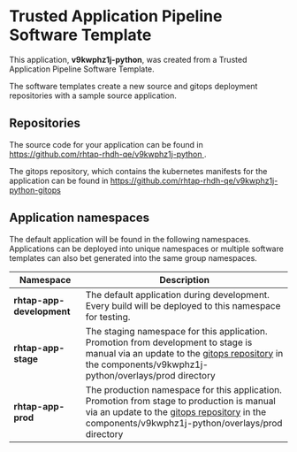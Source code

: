 # Trusted Application Pipeline Software Template

This application, **v9kwphz1j-python**, was created from a Trusted Application Pipeline Software Template.

The software templates create a new source and gitops deployment repositories with a sample source application. 

## Repositories

The source code for your application can be found in [https://github.com/rhtap-rhdh-qe/v9kwphz1j-python ](https://github.com/rhtap-rhdh-qe/v9kwphz1j-python ).
 
The gitops repository, which contains the kubernetes manifests for the application can be found in 
[https://github.com/rhtap-rhdh-qe/v9kwphz1j-python-gitops ](https://github.com/rhtap-rhdh-qe/v9kwphz1j-python-gitops ) 

## Application namespaces 

The default application will be found in the following namespaces. Applications can be deployed into unique namespaces or multiple software templates can also bet generated into the same group namespaces.  

|  Namespace   |  Description   |  
| -------- | -------- |   
| **rhtap-app-development** | The default application during development. Every build will be deployed to this namespace for testing. | 
| **rhtap-app-stage** | The staging namespace for this application. Promotion from development to stage is manual via an update to the [gitops repository](https://github.com/rhtap-rhdh-qe/v9kwphz1j-python-gitops ) in the components/v9kwphz1j-python/overlays/prod directory |  
| **rhtap-app-prod** | The production namespace for this application. Promotion from stage to production is manual via an update to the [gitops repository](https://github.com/rhtap-rhdh-qe/v9kwphz1j-python-gitops ) in the components/v9kwphz1j-python/overlays/prod directory | 